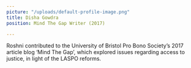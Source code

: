 ```yaml
---
picture: "/uploads/default-profile-image.png"
title: Disha Gowdra
position: Mind The Gap Writer (2017)

---
```

Roshni contributed to the University of Bristol Pro Bono Society’s 2017 article blog ‘Mind The Gap’, which explored issues regarding access to justice, in light of the LASPO reforms.